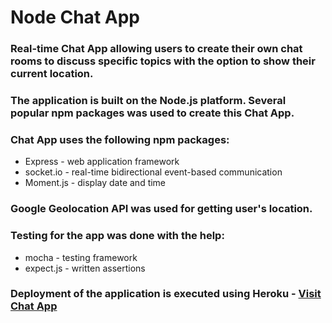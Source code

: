 # Node Chat App

### Real-time Chat App allowing users to create their own chat rooms to discuss specific topics with the option to show their current location.

### The application is built on the Node.js platform.  Several popular npm packages was used to create this Chat App.

### Chat App uses the following npm packages:
* Express - web application framework
* socket.io - real-time bidirectional event-based communication
* Moment.js - display date and time

### Google Geolocation API was used for getting user's location.

### Testing for the app was done with the help:
* mocha - testing framework
* expect.js - written assertions

### Deployment of the application is executed using Heroku - [Visit Chat App](https://lit-headland-26024.herokuapp.com/)

